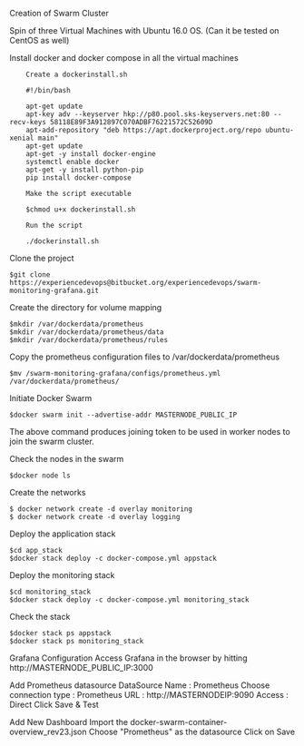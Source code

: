 Creation of Swarm Cluster

Spin of three Virtual Machines with Ubuntu 16.0 OS. (Can it be tested on CentOS as well)

Install docker and docker compose in all the virtual machines
	
	    Create a dockerinstall.sh
	
		#!/bin/bash

		apt-get update
		apt-key adv --keyserver hkp://p80.pool.sks-keyservers.net:80 --recv-keys 58118E89F3A912897C070ADBF76221572C52609D
		apt-add-repository "deb https://apt.dockerproject.org/repo ubuntu-xenial main"
		apt-get update
		apt-get -y install docker-engine
		systemctl enable docker
		apt-get -y install python-pip
		pip install docker-compose
		
		Make the script executable
		
		$chmod u+x dockerinstall.sh
		
		Run the script
		
		./dockerinstall.sh
		
		
Clone the project 

    $git clone https://experiencedevops@bitbucket.org/experiencedevops/swarm-monitoring-grafana.git

Create the directory for volume mapping

    $mkdir /var/dockerdata/prometheus
    $mkdir /var/dockerdata/prometheus/data
    $mkdir /var/dockerdata/prometheus/rules	

Copy the prometheus configuration files to  /var/dockerdata/prometheus

    $mv /swarm-monitoring-grafana/configs/prometheus.yml /var/dockerdata/prometheus/

Initiate Docker Swarm

    $docker swarm init --advertise-addr MASTERNODE_PUBLIC_IP

The above command produces joining token to be used in worker nodes to join the swarm cluster.

Check the nodes in the swarm

    $docker node ls
	
Create the networks

	$ docker network create -d overlay monitoring
	$ docker network create -d overlay logging

Deploy the application stack

    $cd app_stack
    $docker stack deploy -c docker-compose.yml appstack

Deploy the monitoring stack

    $cd monitoring_stack
    $docker stack deploy -c docker-compose.yml monitoring_stack

Check the stack

    $docker stack ps appstack
    $docker stack ps monitoring_stack

Grafana Configuration
Access Grafana in the browser by hitting http://MASTERNODE_PUBLIC_IP:3000

Add Prometheus datasource
DataSource Name : Prometheus
Choose connection type : Prometheus
URL : http://MASTERNODEIP:9090
Access : Direct
Click Save & Test

Add New Dashboard
Import the docker-swarm-container-overview_rev23.json
Choose "Prometheus" as the datasource
Click on Save



